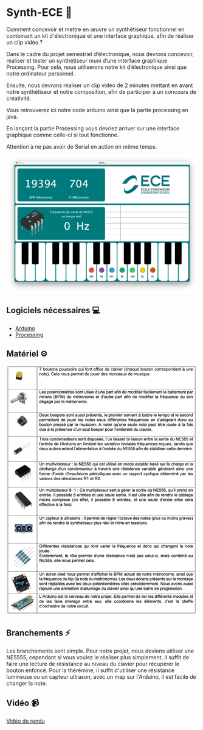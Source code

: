 # Synth-ECE 🎹

Comment concevoir et mettre en œuvre un synthétiseur fonctionnel en combinant un kit d'électronique et une interface graphique, afin de réaliser un clip vidéo ?

Dans le cadre du projet semestriel d’électronique, nous devrons concevoir, réaliser et tester un synthétiseur muni d’une interface graphique Processing. Pour cela, nous utiliserons notre kit d’électronique ainsi que notre ordinateur personnel. 

Ensuite, nous devrons réaliser un clip vidéo de 2 minutes mettant en avant notre synthétiseur et notre composition, afin de participer à un concours de créativité.

Vous retrouverez ici notre code arduino ainsi que la partie processing en java. 

En lançant la partie Processing vous devriez arriver sur une interface graphique comme celle-ci si tout fonctionne.  

Attention à ne pas avoir de Serial en action en même temps. 

![](./Ressources/processing.png)

## Logiciels nécessaires 💻

- [Arduino](https://www.arduino.cc/en/software)
- [Processing](https://processing.org/download)

## Matériel ⚙️

![](./Ressources/matos.png)

## Branchements ⚡️

Les branchements sont simple. Pour notre projet, nous devions utiliser une NE5555, cependant si vous voulez le réaliser plus simplement, il suffit de faire une lecture de résistance au niveau du clavier pour récupérer le bouton enfoncé.
Pour la thérémine, il suffit d'utiliser une résistance lumineuse ou un capteur ultrason, avec un map sur l'Arduino, il est facile de changer la note. 

## Vidéo 📹

[Vidéo de rendu](https://www.youtube.com/watch?v=U6uBJPlFW7I)
